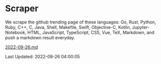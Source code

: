 # Scraper

We scrape the github trending page of these languages: Go, Rust, Python, Ruby, C++, C, Java, Shell, Makefile, Swift, Objective-C, Kotlin, Jupyter-Notebook, HTML, JavaScript, TypeScript, CSS, Vue, TeX, Markdown, and push a markdown result everyday.

[2022-09-26.md](https://github.com/yangwenmai/github-trending-backup/blob/master/2022-09-26.md)

Last Updated: 2022-09-26 04:00:05